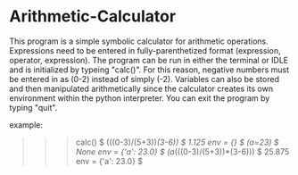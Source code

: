 # Arithmetic-Calculator


This program is a simple symbolic calculator for arithmetic operations. Expressions need to be entered in fully-parenthetized format (expression, operator, expression). The program can be run in either the terminal or IDLE and is initialized by typeing "calc()". For this reason, negative numbers must be entered in as (0-2) instead of simply (-2). Variables can also be stored and then manipulated arithmetically since the calculator creates its own environment within the python interpreter. You can exit the program by typing "quit". 


example:

>>> calc()
$ (((0-3)/(5+3))*(3-6))
$  1.125
   env = {}
$ (a=23)
$  None
   env = {'a': 23.0}
$ (a*(((0-3)/(5+3))*(3-6)))
$  25.875
   env = {'a': 23.0}
$ 


